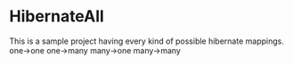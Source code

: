 # HibernateAll

This is a sample project having every kind of possible hibernate mappings.
one->one
one->many
many->one
many->many

